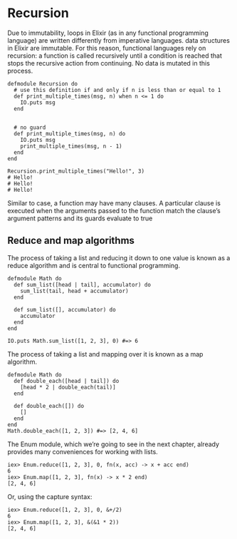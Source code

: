 # Recursion
Due to immutability, loops in Elixir (as in any functional programming language) are written differently from imperative languages. 
data structures in Elixir are immutable. For this reason, functional languages rely on recursion: a function is called recursively until a condition is reached that stops the recursive action from continuing. 
No data is mutated in this process. 

    defmodule Recursion do
      # use this definition if and only if n is less than or equal to 1
      def print_multiple_times(msg, n) when n <= 1 do
        IO.puts msg
      end

      
      # no guard 
      def print_multiple_times(msg, n) do
        IO.puts msg
        print_multiple_times(msg, n - 1)
      end
    end

    Recursion.print_multiple_times("Hello!", 3)
    # Hello!
    # Hello!
    # Hello!
Similar to case, a function may have many clauses. 
A particular clause is executed when the arguments passed to the function match the clause’s argument patterns and its guards evaluate to true

## Reduce and map algorithms
The process of taking a list and reducing it down to one value is known as a reduce algorithm and is central to functional programming.

    defmodule Math do
      def sum_list([head | tail], accumulator) do
        sum_list(tail, head + accumulator)
      end

      def sum_list([], accumulator) do
        accumulator
      end
    end

    IO.puts Math.sum_list([1, 2, 3], 0) #=> 6
    
The process of taking a list and mapping over it is known as a map algorithm.

    defmodule Math do
      def double_each([head | tail]) do
        [head * 2 | double_each(tail)]
      end

      def double_each([]) do
        []
      end
    end
    Math.double_each([1, 2, 3]) #=> [2, 4, 6]
    
The Enum module, which we’re going to see in the next chapter, already provides many conveniences for working with lists. 

    iex> Enum.reduce([1, 2, 3], 0, fn(x, acc) -> x + acc end)
    6
    iex> Enum.map([1, 2, 3], fn(x) -> x * 2 end)
    [2, 4, 6]
    
Or, using the capture syntax:

    iex> Enum.reduce([1, 2, 3], 0, &+/2)
    6
    iex> Enum.map([1, 2, 3], &(&1 * 2))
    [2, 4, 6]

